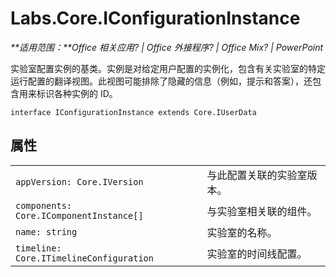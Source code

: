
# <a name="labs.core.iconfigurationinstance"></a>Labs.Core.IConfigurationInstance

 _**适用范围：**Office 相关应用? | Office 外接程序? | Office Mix? | PowerPoint_

实验室配置实例的基类。实例是对给定用户配置的实例化，包含有关实验室的特定运行配置的翻译视图。此视图可能排除了隐藏的信息（例如，提示和答案），还包含用来标识各种实例的 ID。

```
interface IConfigurationInstance extends Core.IUserData
```


## <a name="properties"></a>属性


|||
|:-----|:-----|
| `appVersion: Core.IVersion`|与此配置关联的实验室版本。|
| `components: Core.IComponentInstance[]`|与实验室相关联的组件。|
| `name: string`|实验室的名称。|
| `timeline: Core.ITimelineConfiguration`|实验室的时间线配置。|
